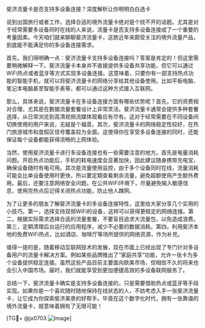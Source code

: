 斐济流量卡是否支持多设备连接？深度解析让你明明白白选卡

说到出国旅行或者工作，选择合适的境外流量卡绝对是个绕不开的话题。尤其是对于经常需要多设备同时在线的人来说，流量卡是否支持多设备连接成了一个重要的考量因素。今天咱们就来聊聊斐济流量卡，这款近年来颇受关注的境外流量产品，到底能不能满足你的多设备连接需求。

首先，我们得明确一点：斐济流量卡支持多设备连接吗？答案是肯定的！但这里需要稍微解释一下。斐济流量卡本身并不直接提供多设备共享功能，但它可以通过WiFi热点或者蓝牙等方式实现多设备连接。这意味着，只要你有一部支持热点功能的智能手机，就可以将斐济流量卡的网络分享给其他设备使用。比如平板电脑、笔记本电脑甚至智能手表等，都可以通过这种方式接入互联网。

那么，具体来说，斐济流量卡在多设备连接方面有哪些优势呢？首先，它的资费相对合理，尤其是在数据流量套餐设计上非常灵活。斐济流量卡通常会提供多种套餐选择，从日常浏览到高清视频流媒体观看应有尽有。这对于经常需要在不同设备间切换使用的用户来说，无疑是个福音。其次，斐济流量卡的网络稳定性较好，在热门旅游城市和度假区信号覆盖较为全面。这使得你在享受多设备连接的同时，还能保证每个设备都能获得流畅的上网体验。

当然，使用斐济流量卡进行多设备连接也有一些需要注意的地方。首先是电量消耗问题。开启热点功能后，手机的耗电速度会显著加快，因此建议随身携带充电宝，确保设备随时有电可用。其次是流量使用监控，由于多个设备同时在线，流量消耗可能会比单设备使用时更快，所以要定期查看剩余流量，避免超额使用产生额外费用。最后，还要注意网络安全问题。在公共WiFi环境下，尽量避免输入敏感信息，使用完热点后记得关闭热点功能，防止他人蹭网。

为了让更多的朋友了解斐济流量卡的多设备连接特性，这里给大家分享几个实用的小技巧。第一，选择支持双频WiFi的设备，这样可以获得更稳定的网络连接。第二，根据实际需求选择合适的流量套餐，不要盲目追求大流量包，以免造成浪费。第三，定期清理后台运行的应用程序，减少不必要的数据消耗。第四，利用斐济本地的免费WiFi热点，比如酒店、咖啡厅等场所提供的网络资源，作为补充。

值得一提的是，随着移动互联网技术的发展，现在市面上已经出现了专门针对多设备用户的流量卡解决方案。例如某些品牌推出了“家庭共享”功能，允许一张卡为多个设备提供稳定连接。虽然这些产品目前主要面向欧美市场，但相信不久的将来也会引入中国市场。届时，我们就能享受到更加便捷高效的多设备联网服务了。

总结一下，斐济流量卡确实是支持多设备连接的，只是需要借助热点或蓝牙等手段实现。如果你是一个喜欢随时随地保持在线状态的人，不妨考虑入手一张斐济流量卡，让它成为你探索斐济美景的好帮手。毕竟在这个数字化时代，拥有一张靠谱的境外流量卡，就意味着拥有了无限可能！

[TG💪+ @jx0703 ![Image](https://github.com/user-attachments/assets/dbca1d08-cadb-493c-b0ec-ad6f7a83f270)]